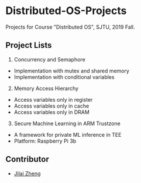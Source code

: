 # Distributed-OS-Projects
Projects for Course "Distributed OS", SJTU, 2019 Fall.

## Project Lists
1. Concurrency and Semaphore
  - Implementation with mutex and shared memory
  - Implementation with conditional variables
2. Memory Access Hierarchy
  - Access variables only in register
  - Access variables only in cache
  - Access variables only in DRAM
3. Secure Machine Learning in ARM Trustzone
  - A framework for private ML inference in TEE
  - Platform: Raspberry Pi 3b

## Contributor
- [Jilai Zheng](https://github.com/zhengjilai)
